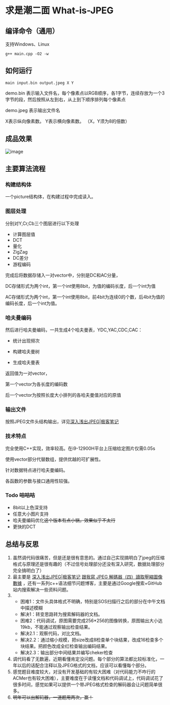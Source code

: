 # 求是潮二面 What-is-JPEG


## 编译命令（通用）


支持Windows、Linux

```
g++ main.cpp -O2 -w
```
## 如何运行

```
main input.bin output.jpeg X Y
```
demo.bin 表示输入文件名，每个像素点以RGB顺序，各1字节，连续存放为一个3字节的段，然后按照从左到右，从上到下顺序排列每个像素点

demo.jpeg 表示输出文件名

X表示纵向像素数。
Y表示横向像素数。
（X，Y须为8的倍数）

## 成品效果

![image](https://raw.githubusercontent.com/dyxg/What-is-JPEG/main/demo.jpeg)


## 主要算法流程

### 构建结构体

一个picture结构体，在构建过程中完成读入。

### 图层处理

分别对Y,Cr,Cb三个图层进行以下处理

- 计算图层值
- DCT
- 量化
- ZigZag
- DC差分
- 游程编码

完成后将数据存储入一对vector中，分别是DC和AC分量，

DC存储形式为两个int，第一个int使用8bit，为值的编码长度，后一个int为值

AC存储形式为两个int，第一个int使用8bit，前4bit为连续0的个数，后4bit为值的编码长度，后一个int为值。

### 哈夫曼编码

然后进行哈夫曼编码，一共生成4个哈夫曼表，YDC,YAC,CDC,CAC：

- 统计出现频次

- 构建哈夫曼树

- 生成哈夫曼表

返回值为一对vector，

第一个vector为各长度的编码数

后一个vector为按照长度大小排列的各哈夫曼值对应的原值

### 输出文件

按照JPEG文件头结构输出，详见[深入浅出JPEG|极客笔记](https://deepinout.com/camera-terms/easy-to-understand-jpeg.html)



### 技术特点

完全使用C++实现，效率较高。在i9-12900H平台上压缩给定图片仅需0.05s

使用vector部分代替数组，提供优越的可扩展性。

针对数据特点进行哈夫曼编码。

各函数的参数与接口通用性较强。





### Todo ~~咕咕咕~~

- 8bit以上色深支持
- 任意大小图片支持
- 哈夫曼编码优化~~这个版本有点小锅，效果似乎不太行~~
- 更快的DCT

## 总结与反思

1. 虽然调代码很痛苦，但是还是很有意思的。通过自己实现搞明白了jpeg的压缩格式与原理还是很有趣的（不过信号处理部分还没有深入研究，数据处理部分完全搞明白了）
2. 最主要是 [深入浅出JPEG|极客笔记](https://deepinout.com/camera-terms/easy-to-understand-jpeg.html) [跟我寫 JPEG 解碼器（四）讀取壓縮圖像數據](https://github.com/MROS/jpeg_tutorial/blob/master/doc/%E8%B7%9F%E6%88%91%E5%AF%ABjpeg%E8%A7%A3%E7%A2%BC%E5%99%A8%EF%BC%88%E5%9B%9B%EF%BC%89%E8%AE%80%E5%8F%96%E5%A3%93%E7%B8%AE%E5%9C%96%E5%83%8F%E6%95%B8%E6%93%9A.md) ，还有一系列c++语法细节问题博客，主要是通过Google搜索+GitHub站内搜索解决一些资料问题。
3. - 困难1：文件头具体格式不明确，特别是SOS扫描行之后的部分在中午文档中描述模糊
   - 解决1：转变思路转为搜索解码器的文档。
   - 困难2：代码调试，原图需要完成256*256的图像转换，原图输出大小达19kb，不能通过观察输出检查结果。 
   - 解决2.1：观察代码，对比文档。
   - 解决2.2：通过缩小规模，把size改成8检查单个块结果，改成16检查多个块结果。把颜色改成全红检查输出编码结果。
   - 解决2.3：输出部分中间结果并编写cheker检查
4. 调代码看了无数遍，近期看懂肯定没问题。每个部分的算法都比较标准化，一年以后的话配合注释以及JPEG格式的文档，应该可以看懂每个部分。
5. 感觉题目难度较大，对没有开发基础的有较大困难（对代码能力不咋行的ACMer也有较大困难），主要难度在于读懂文档和代码调试上，代码调试花了很多时间，感觉如果可以提供一个带JPEG格式检查的解码器会让问题简单很多。
6. ~~明年可以出解码器，一道题用两次，赢！~~

